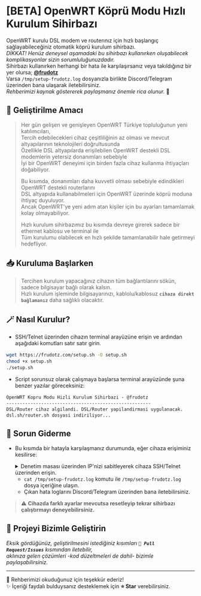 # [BETA] OpenWRT Köprü Modu Hızlı Kurulum Sihirbazı
OpenWRT kurulu DSL modem ve routerınız için hızlı başlangıç sağlayabileceğiniz otomatik köprü kurulum sihirbazı.  
*DİKKAT! Henüz deneysel aşamadaki bu sihirbazı kullanırken oluşabilecek komplikasyonlar sizin sorumluluğunuzdadır.*  
Sihirbazı kullanırken herhangi bir hata ile karşılaşırsanız veya takıldığınız bir yer olursa; [**@frudotz**](http://frudotz.com/)  
Varsa `/tmp/setup-frudotz.log` dosyanızla birlikte Discord/Telegram üzerinden bana ulaşarak iletebilirsiniz.  
*Rehberimizi kaynak göstererek paylaşmanız önemle rica olunur.* 🙏  

## 💭 Geliştirilme Amacı
> Her gün gelişen ve genişleyen OpenWRT Türkiye topluluğunun yeni katılımcıları,  
> Tercih edebilecekleri cihaz çeşitliliğinin az olması ve mevcut altyapılarının teknolojileri doğrultusunda  
> Özellikle DSL altyapılarda erişilebilen OpenWRT destekli DSL modemlerin yetersiz donanımları sebebiyle  
> İyi bir OpenWRT deneyimi için birden fazla cihaz kullanma ihtiyaçları doğabiliyor.  
> 
> Bu kısımda, donanımları daha kuvvetli olması sebebiyle edindikleri OpenWRT destekli routerlarını  
> DSL altyapıda kullanabilmeleri için OpenWRT üzerinde köprü moduna ihtiyaç duyuluyor.  
> Ancak OpenWRT'ye yeni adım atan kişiler için bu ayarları tamamlamak kolay olmayabiliyor.  
> 
> Hızlı kurulum sihirbazımız bu kısımda devreye girerek sadece bir ethernet kablosu ve terminal ile  
> Tüm kurulumu olabilecek en hızlı şekilde tamamlanabilir hale getirmeyi hedefliyor.

## 📥 Kuruluma Başlarken
> Tercihen kurulum yapacağınız cihazın tüm bağlantılarını sökün, sadece bilgisayar bağlı olarak kalsın.  
> Hızlı kurulum işleminde bilgisayarınızı, kablolu/kablosuz **`cihaza direkt bağlamanız`** daha sağlıklı olacaktır.  

## 🪄 Nasıl Kurulur?
* SSH/Telnet üzerinden cihazın terminal arayüzüne erişin ve ardından aşağıdaki komutları satır satır girin.  
```sh
wget https://frudotz.com/setup.sh -O setup.sh
chmod +x setup.sh
./setup.sh
```

* Script sorunsuz olarak çalışmaya başlarsa terminal arayüzünde şuna benzer yazılar göreceksiniz:  
```
OpenWRT Kopru Modu Hizli Kurulum Sihirbazi - @frudotz  
------------------------------------------------------
DSL/Router cihaz algilandi. DSL/Router yapilandirmasi uygulanacak.
dsl.sh/router.sh dosyasi indiriliyor...
```

## 🫠 Sorun Giderme
* Bu kısımda bir hatayla karşılaşmanız durumunda, eğer cihaza erişiminiz kesilirse:
    <details>
  <summary> Denetim masası üzerinden IP'nizi sabitleyerek cihaza SSH/Telnet üzerinden erişin.</summary>
      <br>
  <img width="auto" height="420" src="https://github.com/frudotz/openwrt-dsl-bridge-wizard/blob/main/denetim-masasi.png?raw=true">
    </details>
  
  * `cat /tmp/setup-frudotz.log` komutu ile `/tmp/setup-frudotz.log` dosya içeriğine ulaşın.
  * Çıkan hata loglarını Discord/Telegram üzerinden bana iletebilirsiniz.  
> ⚠️ **Cihazda farklı ayarlar mevcutsa resetleyip tekrar sihirbazı çalıştırmayı deneyebilirsiniz.**

## 🚀 Projeyi Bizimle Geliştirin
*Eksik gördüğünüz, geliştirilmesini istediğiniz kısımları **`📍 Pull Request/Issues`** kısmından iletebilir,*  
*aklınıza gelen çözümleri -kod düzeltmeleri de dahil- bizimle paylaşabilirsiniz.*  

-----------
🎀 Rehberimizi okuduğunuz için teşekkür ederiz!  
✨ İçeriği faydalı bulduysanız desteklemek için **⭐ Star** verebilirsiniz.  
